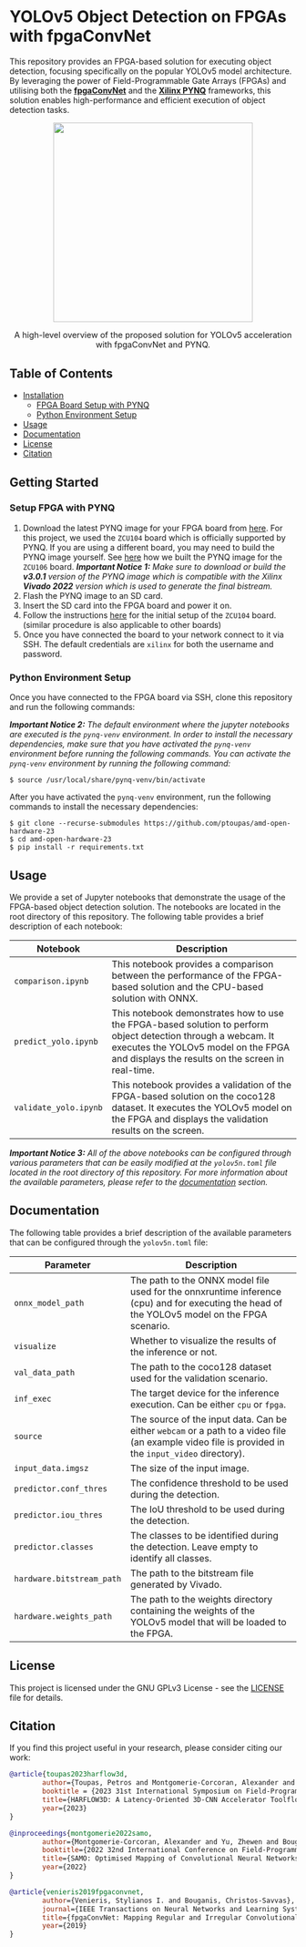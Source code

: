 # YOLOv5 Object Detection on FPGAs with fpgaConvNet

This repository provides an FPGA-based solution for executing object detection, focusing specifically on the popular YOLOv5 model architecture. By leveraging the power of Field-Programmable Gate Arrays (FPGAs) and utilising both the [**fpgaConvNet**](https://github.com/AlexMontgomerie/fpgaconvnet-model) and the [**Xilinx PYNQ**](http://www.pynq.io/) frameworks, this solution enables high-performance and efficient execution of object detection tasks.

<div align="center">
  <img src="https://github.com/ptoupas/amd-open-hardware-23/blob/main/resources/arch_overview.png" width="350px"/><br>
    <p style="font-size:1.5vw;">A high-level overview of the proposed solution for YOLOv5 acceleration with fpgaConvNet and PYNQ.</p>
</div>

## Table of Contents

- [Installation](#installation)
  - [FPGA Board Setup with PYNQ](#setup-fpga-with-pynq)
  - [Python Environment Setup](#python-environment-setup)
- [Usage](#usage)
- [Documentation](#documentation)
- [License](#license)
- [Citation](#citation)



## Getting Started

### Setup FPGA with PYNQ

1. Download the latest PYNQ image for your FPGA board from [here](http://www.pynq.io/board.html). For this project, we used the `ZCU104` board which is officially supported by PYNQ. If you are using a different board, you may need to build the PYNQ image yourself. See [here](https://github.com/Xilinx/PYNQ/issues/1425#issuecomment-1601772627) how we built the PYNQ image for the `ZCU106` board.
***Important Notice 1:*** *Make sure to download or build the ***v3.0.1*** version of the PYNQ image which is compatible with the Xilinx ***Vivado 2022*** version which is used to generate the final bistream.*
2. Flash the PYNQ image to an SD card.
3. Insert the SD card into the FPGA board and power it on.
2. Follow the instructions [here](https://pynq.readthedocs.io/en/latest/getting_started/zcu104_setup.html) for the initial setup of the `ZCU104` board. (similar procedure is also applicable to other boards)
4. Once you have connected the board to your network connect to it via SSH. The default credentials are `xilinx` for both the username and password.

### Python Environment Setup
Once you have connected to the FPGA board via SSH, clone this repository and run the following commands:

***Important Notice 2:*** *The default environment where the jupyter notebooks are executed is the `pynq-venv` environment. In order to install the necessary dependencies, make sure that you have activated the `pynq-venv` environment before running the following commands. You can activate the `pynq-venv` environment by running the following command:*
```shell
$ source /usr/local/share/pynq-venv/bin/activate
```
After you have activated the `pynq-venv` environment, run the following commands to install the necessary dependencies:
```shell
$ git clone --recurse-submodules https://github.com/ptoupas/amd-open-hardware-23
$ cd amd-open-hardware-23
$ pip install -r requirements.txt
```

## Usage

We provide a set of Jupyter notebooks that demonstrate the usage of the FPGA-based object detection solution. The notebooks are located in the root directory of this repository. The following table provides a brief description of each notebook:

| Notebook | Description |
| --- | --- |
| `comparison.ipynb` | This notebook provides a comparison between the performance of the FPGA-based solution and the CPU-based solution with ONNX. |
| `predict_yolo.ipynb` | This notebook demonstrates how to use the FPGA-based solution to perform object detection through a webcam. It executes the YOLOv5 model on the FPGA and displays the results on the screen in real-time. |
| `validate_yolo.ipynb` | This notebook provides a validation of the FPGA-based solution on the coco128 dataset. It executes the YOLOv5 model on the FPGA and displays the validation results on the screen. |

***Important Notice 3:*** *All of the above notebooks can be configured through various parameters that can be easily modified at the `yolov5n.toml` file located in the root directory of this repository. For more information about the available parameters, please refer to the [documentation](#documentation) section.*

## Documentation

The following table provides a brief description of the available parameters that can be configured through the `yolov5n.toml` file:

| Parameter | Description |
| --- | --- |
| `onnx_model_path` | The path to the ONNX model file used for the onnxruntime inference (cpu) and for executing the head of the YOLOv5 model on the FPGA scenario. |
| `visualize` | Whether to visualize the results of the inference or not. |
| `val_data_path` | The path to the coco128 dataset used for the validation scenario. |
| `inf_exec` | The target device for the inference execution. Can be either `cpu` or `fpga`. |
| `source` | The source of the input data. Can be either `webcam` or a path to a video file (an example video file is provided in the `input_video` directory). |
| `input_data.imgsz` | The size of the input image. |
| `predictor.conf_thres` | The confidence threshold to be used during the detection. |
| `predictor.iou_thres` | The IoU threshold to be used during the detection. |
| `predictor.classes` | The classes to be identified during the detection. Leave empty to identify all classes. |
| `hardware.bitstream_path` | The path to the bitstream file generated by Vivado. |
| `hardware.weights_path` | The path to the weights directory containing the weights of the YOLOv5 model that will be loaded to the FPGA. |

## License

This project is licensed under the GNU GPLv3 License - see the [LICENSE](https://github.com/ptoupas/amd-open-hardware-23/blob/main/LICENSE) file for details.

## Citation
If you find this project useful in your research, please consider citing our work:
```BibTeX
@article{toupas2023harflow3d,
        author={Toupas, Petros and Montgomerie-Corcoran, Alexander and Bouganis, Christos-Savvas and Tzovaras, Dimitrios},
        booktitle = {2023 31st International Symposium on Field-Programmable Custom Computing Machines (FCCM)},
        title={HARFLOW3D: A Latency-Oriented 3D-CNN Accelerator Toolflow for HAR on FPGA Devices},
        year={2023}
}

@inproceedings{montgomerie2022samo,
        author={Montgomerie-Corcoran, Alexander and Yu, Zhewen and Bouganis, Christos-Savvas},
        booktitle={2022 32nd International Conference on Field-Programmable Logic and Applications (FPL)},
        title={SAMO: Optimised Mapping of Convolutional Neural Networks to Streaming Architectures},
        year={2022}
}

@article{venieris2019fpgaconvnet,
        author={Venieris, Stylianos I. and Bouganis, Christos-Savvas},
        journal={IEEE Transactions on Neural Networks and Learning Systems},
        title={fpgaConvNet: Mapping Regular and Irregular Convolutional Neural Networks on FPGAs},
        year={2019}
}
```
